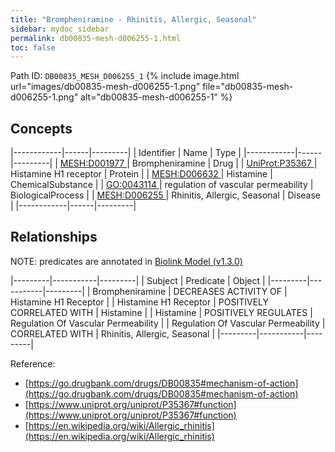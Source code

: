 ```yaml
---
title: "Brompheniramine - Rhinitis, Allergic, Seasonal"
sidebar: mydoc_sidebar
permalink: db00835-mesh-d006255-1.html
toc: false 
---
```



Path ID: `DB00835_MESH_D006255_1`
{% include image.html url="images/db00835-mesh-d006255-1.png" file="db00835-mesh-d006255-1.png" alt="db00835-mesh-d006255-1" %}

## Concepts

|------------|------|---------|
| Identifier | Name | Type    |
|------------|------|---------|
| <a href="https://identifiers.org/MESH:D001977">MESH:D001977 </a> | Brompheniramine | Drug |
| <a href="https://identifiers.org/UniProt:P35367">UniProt:P35367 </a> | Histamine H1 receptor | Protein |
| <a href="https://identifiers.org/MESH:D006632">MESH:D006632 </a> | Histamine | ChemicalSubstance |
| <a href="https://identifiers.org/GO:0043114">GO:0043114 </a> | regulation of vascular permeability | BiologicalProcess |
| <a href="https://identifiers.org/MESH:D006255">MESH:D006255 </a> | Rhinitis, Allergic, Seasonal | Disease |
|------------|------|---------|

## Relationships


NOTE: predicates are annotated in <a href="https://github.com/biolink/biolink-model/releases/tag/v1.3.0">Biolink Model (v1.3.0)</a>

|---------|-----------|---------|
| Subject | Predicate | Object  |
|---------|-----------|---------|
| Brompheniramine | DECREASES ACTIVITY OF | Histamine H1 Receptor |
| Histamine H1 Receptor | POSITIVELY CORRELATED WITH | Histamine |
| Histamine | POSITIVELY REGULATES | Regulation Of Vascular Permeability |
| Regulation Of Vascular Permeability | CORRELATED WITH | Rhinitis, Allergic, Seasonal |
|---------|-----------|---------|

Reference: 
  - [https://go.drugbank.com/drugs/DB00835#mechanism-of-action](https://go.drugbank.com/drugs/DB00835#mechanism-of-action)
  - [https://www.uniprot.org/uniprot/P35367#function](https://www.uniprot.org/uniprot/P35367#function)
  - [https://en.wikipedia.org/wiki/Allergic_rhinitis](https://en.wikipedia.org/wiki/Allergic_rhinitis)
